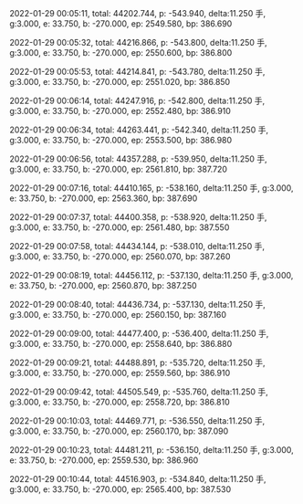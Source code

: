 2022-01-29 00:05:11, total: 44202.744, p: -543.940, delta:11.250 手, g:3.000, e: 33.750, b: -270.000, ep: 2549.580, bp: 386.690

2022-01-29 00:05:32, total: 44216.866, p: -543.800, delta:11.250 手, g:3.000, e: 33.750, b: -270.000, ep: 2550.600, bp: 386.800

2022-01-29 00:05:53, total: 44214.841, p: -543.780, delta:11.250 手, g:3.000, e: 33.750, b: -270.000, ep: 2551.020, bp: 386.850

2022-01-29 00:06:14, total: 44247.916, p: -542.800, delta:11.250 手, g:3.000, e: 33.750, b: -270.000, ep: 2552.480, bp: 386.910

2022-01-29 00:06:34, total: 44263.441, p: -542.340, delta:11.250 手, g:3.000, e: 33.750, b: -270.000, ep: 2553.500, bp: 386.980

2022-01-29 00:06:56, total: 44357.288, p: -539.950, delta:11.250 手, g:3.000, e: 33.750, b: -270.000, ep: 2561.810, bp: 387.720

2022-01-29 00:07:16, total: 44410.165, p: -538.160, delta:11.250 手, g:3.000, e: 33.750, b: -270.000, ep: 2563.360, bp: 387.690

2022-01-29 00:07:37, total: 44400.358, p: -538.920, delta:11.250 手, g:3.000, e: 33.750, b: -270.000, ep: 2561.480, bp: 387.550

2022-01-29 00:07:58, total: 44434.144, p: -538.010, delta:11.250 手, g:3.000, e: 33.750, b: -270.000, ep: 2560.070, bp: 387.260

2022-01-29 00:08:19, total: 44456.112, p: -537.130, delta:11.250 手, g:3.000, e: 33.750, b: -270.000, ep: 2560.870, bp: 387.250

2022-01-29 00:08:40, total: 44436.734, p: -537.130, delta:11.250 手, g:3.000, e: 33.750, b: -270.000, ep: 2560.150, bp: 387.160

2022-01-29 00:09:00, total: 44477.400, p: -536.400, delta:11.250 手, g:3.000, e: 33.750, b: -270.000, ep: 2558.640, bp: 386.880

2022-01-29 00:09:21, total: 44488.891, p: -535.720, delta:11.250 手, g:3.000, e: 33.750, b: -270.000, ep: 2559.560, bp: 386.910

2022-01-29 00:09:42, total: 44505.549, p: -535.760, delta:11.250 手, g:3.000, e: 33.750, b: -270.000, ep: 2558.720, bp: 386.810

2022-01-29 00:10:03, total: 44469.771, p: -536.550, delta:11.250 手, g:3.000, e: 33.750, b: -270.000, ep: 2560.170, bp: 387.090

2022-01-29 00:10:23, total: 44481.211, p: -536.150, delta:11.250 手, g:3.000, e: 33.750, b: -270.000, ep: 2559.530, bp: 386.960

2022-01-29 00:10:44, total: 44516.903, p: -534.840, delta:11.250 手, g:3.000, e: 33.750, b: -270.000, ep: 2565.400, bp: 387.530